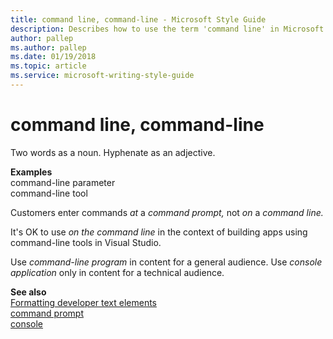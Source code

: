 ```yaml
---
title: command line, command-line - Microsoft Style Guide
description: Describes how to use the term 'command line' in Microsoft content and clarifies when to hyphenate the term.
author: pallep
ms.author: pallep
ms.date: 01/19/2018
ms.topic: article
ms.service: microsoft-writing-style-guide
---
```


# command line, command-line

Two words as a noun. Hyphenate as an adjective.

**Examples**  
command-line parameter   
command-line tool

Customers enter commands *at* a *command prompt,* not *on* a *command line.*

It's OK to use *on the command line* in the context of building apps using command-line tools in Visual Studio.

Use *command-line program* in content for a general audience. Use *console application* only in content for a technical audience. 

**See also**  
[Formatting developer text elements](~/developer-content/formatting-developer-text-elements.md)  
[command prompt](~/a-z-word-list-term-collections/c/command-prompt.md)  
[console](~/a-z-word-list-term-collections/c/console.md)
